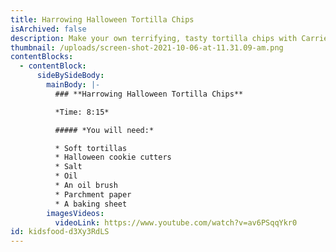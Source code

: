 ```yaml
---
title: Harrowing Halloween Tortilla Chips
isArchived: false
description: Make your own terrifying, tasty tortilla chips with Carrie-Anne!
thumbnail: /uploads/screen-shot-2021-10-06-at-11.31.09-am.png
contentBlocks:
  - contentBlock:
      sideBySideBody:
        mainBody: |-
          ### **Harrowing Halloween Tortilla Chips**

          *Time: 8:15*

          ##### *You will need:*

          * Soft tortillas
          * Halloween cookie cutters
          * Salt
          * Oil
          * An oil brush
          * Parchment paper
          * A baking sheet
        imagesVideos:
          videoLink: https://www.youtube.com/watch?v=av6PSqqYkr0
id: kidsfood-d3Xy3RdLS
---
```

